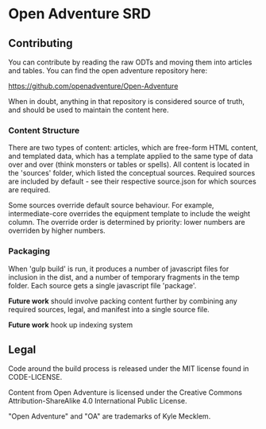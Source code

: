 # Open Adventure SRD

## Contributing

You can contribute by reading the raw ODTs and moving them into articles and tables. You can find the open adventure repository here:

https://github.com/openadventure/Open-Adventure

When in doubt, anything in that repository is considered source of truth, and should be used to maintain the content here.

### Content Structure

There are two types of content: articles, which are free-form HTML content, and templated data, which has a template applied to the same type of data over and over (think monsters or tables or spells). All content is located in the 'sources' folder, which listed the conceptual sources. Required sources are included by default - see their respective source.json for which sources are required.

Some sources override default source behaviour. For example, intermediate-core overrides the equipment template to include the weight column. The override order is determined by priority: lower numbers are overriden by higher numbers.

### Packaging

When 'gulp build' is run, it produces a number of javascript files for inclusion in the dist, and a number of temporary fragments in the temp folder. Each source gets a single javascript file 'package'.

**Future work** should involve packing content further by combining any required sources, legal, and manifest into a single source file.

**Future work** hook up indexing system

## Legal

Code around the build process is released under the MIT license found in CODE-LICENSE.

Content from Open Adventure is licensed under the Creative Commons Attribution-ShareAlike 4.0 International Public License.

"Open Adventure" and "OA" are trademarks of Kyle Mecklem.
